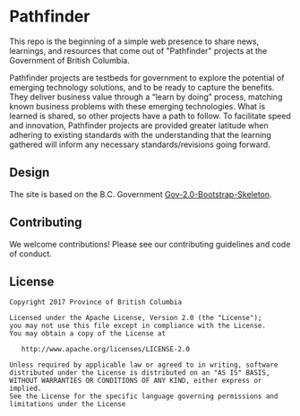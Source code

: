 # Pathfinder
This repo is the beginning of a simple web presence to share news, learnings, and resources that come out of "Pathfinder" projects at the Government of British Columbia.  

Pathfinder projects are testbeds for government to explore the potential of emerging technology solutions, and to be ready to capture the benefits. They deliver business value through a “learn by doing” process, matching known business problems with these emerging technologies. What is learned is shared, so other projects have a path to follow. To facilitate speed and innovation, Pathfinder projects are provided greater latitude when adhering to existing standards with the understanding that the learning gathered will inform any necessary standards/revisions going forward. 

## Design
The site is based on the B.C. Government [Gov-2.0-Bootstrap-Skeleton](https://github.com/bcgov/Gov-2.0-Bootstrap-Skeleton).

## Contributing
We welcome contributions! Please see our contributing guidelines and code of conduct.

## License

    Copyright 2017 Province of British Columbia

    Licensed under the Apache License, Version 2.0 (the "License");
    you may not use this file except in compliance with the License.
    You may obtain a copy of the License at 

       http://www.apache.org/licenses/LICENSE-2.0

    Unless required by applicable law or agreed to in writing, software
    distributed under the License is distributed on an "AS IS" BASIS,
    WITHOUT WARRANTIES OR CONDITIONS OF ANY KIND, either express or implied.
    See the License for the specific language governing permissions and
    limitations under the License
